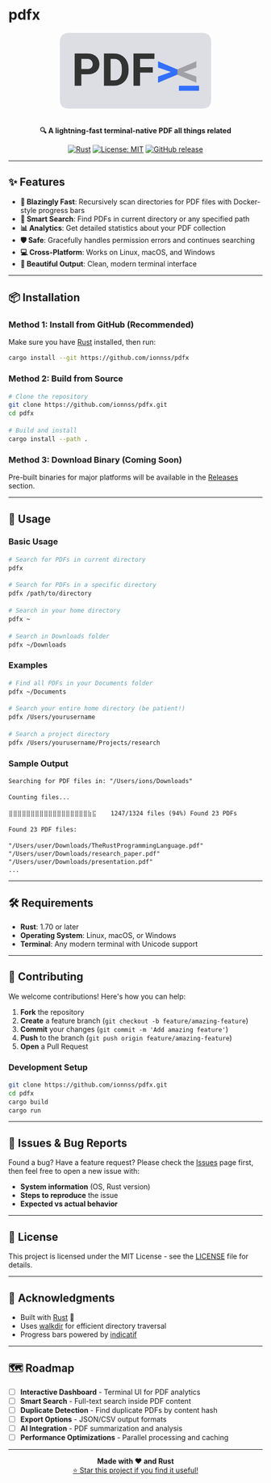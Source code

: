 # pdfx

<div align="center">
  <img src="assets/bg_rc_logo.png" alt="pdfx logo" width="300"/>
  <br><br>
  
  **🔍 A lightning-fast terminal-native PDF all things related**
  
  [![Rust](https://img.shields.io/badge/rust-stable-orange.svg)](https://www.rust-lang.org/)
  [![License: MIT](https://img.shields.io/badge/License-MIT-yellow.svg)](https://opensource.org/licenses/MIT)
  [![GitHub release](https://img.shields.io/github/release/ionnss/pdfx.svg)](https://github.com/ionnss/pdfx/releases)
</div>

---

## ✨ Features

- **🚀 Blazingly Fast**: Recursively scan directories for PDF files with Docker-style progress bars
- **🎯 Smart Search**: Find PDFs in current directory or any specified path
- **📊 Analytics**: Get detailed statistics about your PDF collection
- **🛡️ Safe**: Gracefully handles permission errors and continues searching
- **💻 Cross-Platform**: Works on Linux, macOS, and Windows
- **🎨 Beautiful Output**: Clean, modern terminal interface

---

## 📦 Installation

### Method 1: Install from GitHub (Recommended)

Make sure you have [Rust](https://rustup.rs/) installed, then run:

```bash
cargo install --git https://github.com/ionnss/pdfx
```

### Method 2: Build from Source

```bash
# Clone the repository
git clone https://github.com/ionnss/pdfx.git
cd pdfx

# Build and install
cargo install --path .
```

### Method 3: Download Binary (Coming Soon)

Pre-built binaries for major platforms will be available in the [Releases](https://github.com/ionnss/pdfx/releases) section.

---

## 🚀 Usage

### Basic Usage

```bash
# Search for PDFs in current directory
pdfx

# Search for PDFs in a specific directory
pdfx /path/to/directory

# Search in your home directory
pdfx ~

# Search in Downloads folder
pdfx ~/Downloads
```

### Examples

```bash
# Find all PDFs in your Documents folder
pdfx ~/Documents

# Search your entire home directory (be patient!)
pdfx /Users/yourusername

# Search a project directory
pdfx /Users/yourusername/Projects/research
```

### Sample Output

```
Searching for PDF files in: "/Users/ions/Downloads"

Counting files...

⣿⣿⣿⣿⣿⣿⣿⣿⣿⣿⣿⣿⣿⣿⣿⣿⣿⣿⣷⣯    1247/1324 files (94%) Found 23 PDFs

Found 23 PDF files:

"/Users/user/Downloads/TheRustProgrammingLanguage.pdf"
"/Users/user/Downloads/research_paper.pdf"
"/Users/user/Downloads/presentation.pdf"
...
```

---

## 🛠️ Requirements

- **Rust**: 1.70 or later
- **Operating System**: Linux, macOS, or Windows
- **Terminal**: Any modern terminal with Unicode support

---

## 🤝 Contributing

We welcome contributions! Here's how you can help:

1. **Fork** the repository
2. **Create** a feature branch (`git checkout -b feature/amazing-feature`)
3. **Commit** your changes (`git commit -m 'Add amazing feature'`)
4. **Push** to the branch (`git push origin feature/amazing-feature`)
5. **Open** a Pull Request

### Development Setup

```bash
git clone https://github.com/ionnss/pdfx.git
cd pdfx
cargo build
cargo run
```

---

## 🐛 Issues & Bug Reports

Found a bug? Have a feature request? Please check the [Issues](https://github.com/ionnss/pdfx/issues) page first, then feel free to open a new issue with:

- **System information** (OS, Rust version)
- **Steps to reproduce** the issue
- **Expected vs actual behavior**

---

## 📄 License

This project is licensed under the MIT License - see the [LICENSE](LICENSE) file for details.

---

## 🙏 Acknowledgments

- Built with [Rust](https://www.rust-lang.org/) 🦀
- Uses [walkdir](https://crates.io/crates/walkdir) for efficient directory traversal
- Progress bars powered by [indicatif](https://crates.io/crates/indicatif)

---

## 🗺️ Roadmap

- [ ] **Interactive Dashboard** - Terminal UI for PDF analytics
- [ ] **Smart Search** - Full-text search inside PDF content
- [ ] **Duplicate Detection** - Find duplicate PDFs by content hash
- [ ] **Export Options** - JSON/CSV output formats
- [ ] **AI Integration** - PDF summarization and analysis
- [ ] **Performance Optimizations** - Parallel processing and caching

---

<div align="center">
  <strong>Made with ❤️ and Rust</strong>
  <br>
  <a href="https://github.com/ionnss/pdfx">⭐ Star this project if you find it useful!</a>
</div>